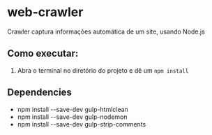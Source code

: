 # web-crawler
Crawler captura informações automática de um site, usando Node.js

## Como executar:

 1. Abra o terminal no diretório do projeto e dê um `npm install`

## Dependencies
 * npm install --save-dev gulp-htmlclean
 * npm install --save-dev gulp-nodemon
 * npm install --save-dev gulp-strip-comments